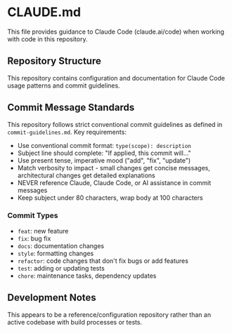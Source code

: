 # CLAUDE.md

This file provides guidance to Claude Code (claude.ai/code) when working with code in this repository.

## Repository Structure

This repository contains configuration and documentation for Claude Code usage patterns and commit guidelines.

## Commit Message Standards

This repository follows strict conventional commit guidelines as defined in `commit-guidelines.md`. Key requirements:

- Use conventional commit format: `type(scope): description`
- Subject line should complete: "If applied, this commit will..."
- Use present tense, imperative mood ("add", "fix", "update")
- Match verbosity to impact - small changes get concise messages, architectural changes get detailed explanations
- NEVER reference Claude, Claude Code, or AI assistance in commit messages
- Keep subject under 80 characters, wrap body at 100 characters

### Commit Types
- `feat`: new feature
- `fix`: bug fix
- `docs`: documentation changes
- `style`: formatting changes
- `refactor`: code changes that don't fix bugs or add features
- `test`: adding or updating tests
- `chore`: maintenance tasks, dependency updates

## Development Notes

This appears to be a reference/configuration repository rather than an active codebase with build processes or tests.
